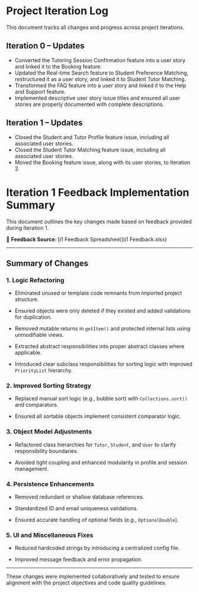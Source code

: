 # Project Iteration Log
This document tracks all changes and progress across project iterations.

## Iteration 0 – Updates
- Converted the Tutoring Session Confirmation feature into a user story and linked it to the Booking feature.
- Updated the Real-time Search feature to Student Preference Matching, restructured it as a user story, and linked it to Student Tutor Matching.
- Transformed the FAQ feature into a user story and linked it to the Help and Support feature.
- Implemented descriptive user story issue titles and ensured all user stories are properly documented with complete descriptions.

## Iteration 1 – Updates
- Closed the Student and Tutor Profile feature issue, including all associated user stories.
- Closed the Student Tutor Matching feature issue, including all associated user stories.
- Moved the Booking feature issue, along with its user stories, to Iteration 2.

# Iteration 1 Feedback Implementation Summary

This document outlines the key changes made based on feedback provided during Iteration 1.

📎 **Feedback Source**: [i1 Feedback Spreadsheet](i1 Feedback.xlsx)

---

## Summary of Changes

### 1. Logic Refactoring

- Eliminated unused or template code remnants from imported project structure.

- Ensured objects were only deleted if they existed and added validations for duplication.

- Removed mutable returns in `getItem()` and protected internal lists using unmodifiable views.

- Extracted abstract responsibilities into proper abstract classes where applicable.

- Introduced clear subclass responsibilities for sorting logic with improved `PriorityList` hierarchy.


### 2. Improved Sorting Strategy

- Replaced manual sort logic (e.g., bubble sort) with `Collections.sort()` and comparators.

- Ensured all sortable objects implement consistent comparator logic.


### 3. Object Model Adjustments

- Refactored class hierarchies for `Tutor`, `Student`, and `User` to clarify responsibility boundaries.

- Avoided tight coupling and enhanced modularity in profile and session management.


### 4. Persistence Enhancements

- Removed redundant or shallow database references.

- Standardized ID and email uniqueness validations.

- Ensured accurate handling of optional fields (e.g., `OptionalDouble`).


### 5. UI and Miscellaneous Fixes

- Reduced hardcoded strings by introducing a centralized config file.

- Improved message feedback and error propagation.

---

These changes were implemented collaboratively and tested to ensure alignment with the project objectives and code quality guidelines.
